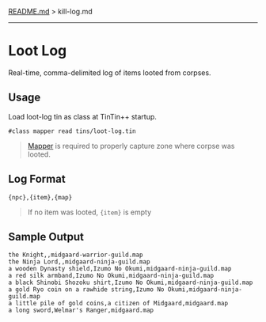[README.md](../../../) > kill-log.md

----

# Loot Log

Real-time, comma-delimited log of items looted from corpses.

## Usage

Load loot-log tin as class at TinTin++ startup.

`#class mapper read tins/loot-log.tin`

> [Mapper](mapper.md) is required to properly capture zone where corpse was looted.

## Log Format

`{npc},{item},{map}`
> If no item was looted, `{item}` is empty

## Sample Output

````
the Knight,,midgaard-warrior-guild.map
the Ninja Lord,,midgaard-ninja-guild.map
a wooden Dynasty shield,Izumo No Okumi,midgaard-ninja-guild.map
a red silk armband,Izumo No Okumi,midgaard-ninja-guild.map
a black Shinobi Shozoku shirt,Izumo No Okumi,midgaard-ninja-guild.map
a gold Ryo coin on a rawhide string,Izumo No Okumi,midgaard-ninja-guild.map
a little pile of gold coins,a citizen of Midgaard,midgaard.map
a long sword,Welmar's Ranger,midgaard.map
````

